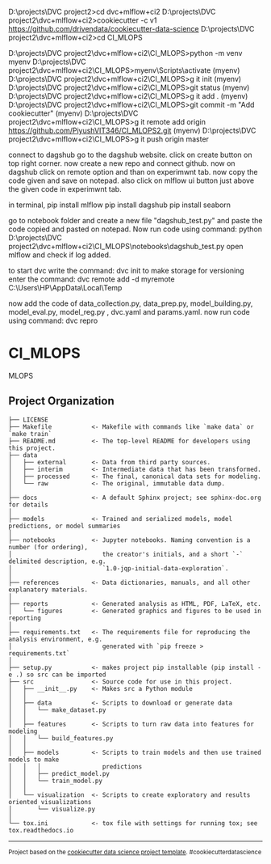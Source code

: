 D:\projects\DVC project2>cd dvc+mlflow+ci2
D:\projects\DVC project2\dvc+mlflow+ci2>cookiecutter -c v1 https://github.com/drivendata/cookiecutter-data-science
D:\projects\DVC project2\dvc+mlflow+ci2>cd CI_MLOPS 

D:\projects\DVC project2\dvc+mlflow+ci2\CI_MLOPS>python -m
 venv myenv
D:\projects\DVC project2\dvc+mlflow+ci2\CI_MLOPS>myenv\Scripts\activate
(myenv) D:\projects\DVC project2\dvc+mlflow+ci2\CI_MLOPS>g
it init
(myenv) D:\projects\DVC project2\dvc+mlflow+ci2\CI_MLOPS>git status
(myenv) D:\projects\DVC project2\dvc+mlflow+ci2\CI_MLOPS>g
it add .
(myenv) D:\projects\DVC project2\dvc+mlflow+ci2\CI_MLOPS>git commit -m "Add cookiecutter"
(myenv) D:\projects\DVC project2\dvc+mlflow+ci2\CI_MLOPS>g
it remote add origin https://github.com/PiyushVIT346/CI_MLOPS2.git
(myenv) D:\projects\DVC project2\dvc+mlflow+ci2\CI_MLOPS>g
it push origin master

connect to dagshub
go to the dagshub website. click on create button on top right corner. now create a new repo and connect github.
now on dagshub click on remote option and than on experimwnt tab. now copy the code given and save on notepad. also click on mlflow ui button just above the given code in experimwnt tab. 

in terminal,
pip install mlflow
pip install dagshub
pip install seaborn

go to  notebook folder and create a new file "dagshub_test.py" and paste the code copied and pasted on notepad.
Now run code using command: python D:\projects\DVC project2\dvc+mlflow+ci2\CI_MLOPS\notebooks\dagshub_test.py
open mlflow and check if log added.

to start dvc
write the command: dvc init
to make storage for versioning enter the command: dvc remote add -d myremote C:\Users\HP\AppData\Local\Temp

now add the code of data_collection.py, data_prep.py, model_building.py, model_eval.py, model_reg.py , dvc.yaml and params.yaml.
now run code using command: dvc repro




CI_MLOPS
==============================

MLOPS

Project Organization
------------

    ├── LICENSE
    ├── Makefile           <- Makefile with commands like `make data` or `make train`
    ├── README.md          <- The top-level README for developers using this project.
    ├── data
    │   ├── external       <- Data from third party sources.
    │   ├── interim        <- Intermediate data that has been transformed.
    │   ├── processed      <- The final, canonical data sets for modeling.
    │   └── raw            <- The original, immutable data dump.
    │
    ├── docs               <- A default Sphinx project; see sphinx-doc.org for details
    │
    ├── models             <- Trained and serialized models, model predictions, or model summaries
    │
    ├── notebooks          <- Jupyter notebooks. Naming convention is a number (for ordering),
    │                         the creator's initials, and a short `-` delimited description, e.g.
    │                         `1.0-jqp-initial-data-exploration`.
    │
    ├── references         <- Data dictionaries, manuals, and all other explanatory materials.
    │
    ├── reports            <- Generated analysis as HTML, PDF, LaTeX, etc.
    │   └── figures        <- Generated graphics and figures to be used in reporting
    │
    ├── requirements.txt   <- The requirements file for reproducing the analysis environment, e.g.
    │                         generated with `pip freeze > requirements.txt`
    │
    ├── setup.py           <- makes project pip installable (pip install -e .) so src can be imported
    ├── src                <- Source code for use in this project.
    │   ├── __init__.py    <- Makes src a Python module
    │   │
    │   ├── data           <- Scripts to download or generate data
    │   │   └── make_dataset.py
    │   │
    │   ├── features       <- Scripts to turn raw data into features for modeling
    │   │   └── build_features.py
    │   │
    │   ├── models         <- Scripts to train models and then use trained models to make
    │   │   │                 predictions
    │   │   ├── predict_model.py
    │   │   └── train_model.py
    │   │
    │   └── visualization  <- Scripts to create exploratory and results oriented visualizations
    │       └── visualize.py
    │
    └── tox.ini            <- tox file with settings for running tox; see tox.readthedocs.io


--------

<p><small>Project based on the <a target="_blank" href="https://drivendata.github.io/cookiecutter-data-science/">cookiecutter data science project template</a>. #cookiecutterdatascience</small></p>
